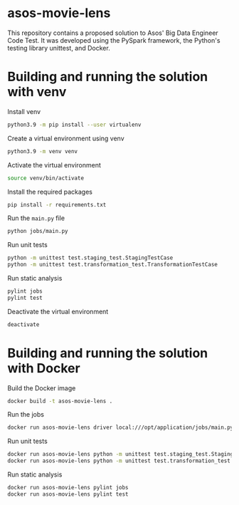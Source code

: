 # asos-movie-lens

This repository contains a proposed solution to Asos' Big Data Engineer Code Test.
It was developed using the PySpark framework, the Python's testing library unittest, and Docker.

# Building and running the solution with venv

Install venv

````bash
python3.9 -m pip install --user virtualenv
````

Create a virtual environment using venv

````bash
python3.9 -m venv venv
````

Activate the virtual environment

````bash
source venv/bin/activate
````

Install the required packages

````bash
pip install -r requirements.txt
````

Run the `main.py` file

````bash
python jobs/main.py
````

Run unit tests

````bash
python -m unittest test.staging_test.StagingTestCase
python -m unittest test.transformation_test.TransformationTestCase
````

Run static analysis

````bash
pylint jobs
pylint test
````

Deactivate the virtual environment

````bash
deactivate
````

# Building and running the solution with Docker

Build the Docker image

````bash
docker build -t asos-movie-lens .
````

Run the jobs

````bash
docker run asos-movie-lens driver local:///opt/application/jobs/main.py
````

Run unit tests

````bash
docker run asos-movie-lens python -m unittest test.staging_test.StagingTestCase
docker run asos-movie-lens python -m unittest test.transformation_test.TransformationTestCase
````

Run static analysis

````bash
docker run asos-movie-lens pylint jobs
docker run asos-movie-lens pylint test
````
